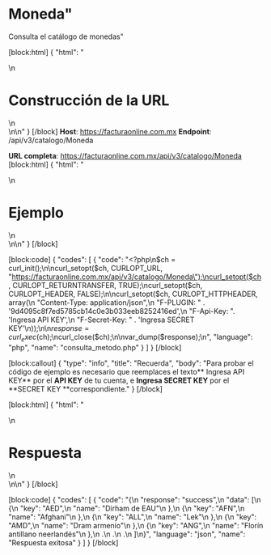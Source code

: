 
# Moneda"

Consulta el catálogo de monedas"

[block:html]
{
  "html": "<div>\n  <h1>Construcción de la URL</h1>\n</div>\n\n<style>\n  h1{\n  \tcolor:#173457;\n    font-size: 18px;\n    font-weight: 500;\n  }\n  \n</style>"
}
[/block]
**Host**: https://facturaonline.com.mx
**Endpoint**:  /api/v3/catalogo/Moneda

**URL completa**:  https://facturaonline.com.mx/api/v3/catalogo/Moneda
[block:html]
{
  "html": "<div>\n  <h1>Ejemplo</h1>\n</div>\n\n<style>\n  h1{\n  \tcolor:#173457;\n    font-size: 18px;\n    font-weight: 500;\n  }\n  \n</style>"
}
[/block]

[block:code]
{
  "codes": [
    {
      "code": "<?php\n$ch = curl_init();\n\ncurl_setopt($ch, CURLOPT_URL, \"https://facturaonline.com.mx/api/v3/catalogo/Moneda\");\ncurl_setopt($ch, CURLOPT_RETURNTRANSFER, TRUE);\ncurl_setopt($ch, CURLOPT_HEADER, FALSE);\n\ncurl_setopt($ch, CURLOPT_HTTPHEADER, array(\n   \"Content-Type: application/json\",\n    \"F-PLUGIN: \" . '9d4095c8f7ed5785cb14c0e3b033eeb8252416ed',\n    \"F-Api-Key: \". 'Ingresa API KEY',\n    \"F-Secret-Key: \" . 'Ingresa SECRET KEY'\n));\n\n$response = curl_exec($ch);\ncurl_close($ch);\n\nvar_dump($response);\n",
      "language": "php",
      "name": "consulta_metodo.php"
    }
  ]
}
[/block]

[block:callout]
{
  "type": "info",
  "title": "Recuerda",
  "body": "Para probar el código de ejemplo es necesario que reemplaces el texto** Ingresa API KEY** por el **API KEY** de tu cuenta, e **Ingresa SECRET KEY** por el **SECRET KEY **correspondiente."
}
[/block]

[block:html]
{
  "html": "<div>\n  <h1>Respuesta</h1>\n</div>\n\n<style>\n  h1{\n  \tcolor:#173457;\n    font-size: 18px;\n    font-weight: 500;\n  }\n  \n</style>"
}
[/block]

[block:code]
{
  "codes": [
    {
      "code": "{\n  \"response\": \"success\",\n  \"data\": [\n    {\n      \"key\": \"AED\",\n      \"name\": \"Dirham de EAU\"\n    },\n    {\n      \"key\": \"AFN\",\n      \"name\": \"Afghani\"\n    },\n    {\n      \"key\": \"ALL\",\n      \"name\": \"Lek\"\n    },\n    {\n      \"key\": \"AMD\",\n      \"name\": \"Dram armenio\"\n    },\n    {\n      \"key\": \"ANG\",\n      \"name\": \"Florín antillano neerlandés\"\n    },\n    .\n    .\n    .\n  ]\n}",
      "language": "json",
      "name": "Respuesta exitosa"
    }
  ]
}
[/block]